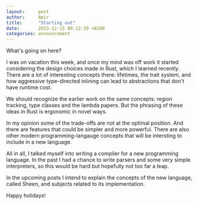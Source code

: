 ```yaml
---
layout:     post
author:     Amir
title:      "Starting out"
date:       2023-12-15 00:12:39 +0200
categories: announcement
---
```


What's going on here?

I was on vacation this week, and once my mind was off work it started
considering the design choices made in Rust, which I learned recently.
There are a lot of interesting concepts there: lifetimes, the trait
system, and how aggressive type-directed inlining can lead to abstractions
that don't have runtime cost.


We should recognize the earlier work on the same concepts: region
tracking, type classes and the lambda papers. But the phrasing of these
ideas in Rust is ergonomic in novel ways.

In my opinion some of the trade-offs are not at the optimal position.
And there are features that could be simpler and more powerful. There are
also other modern programming-langauge concepts that will be intersting
to include in a new language.

All in all, I talked myself into writing a compiler for a new programming
language. In the past I had a chance to write parsers and some very simple
interpreters, so this would be hard but hopefully not too far a leap.

In the upcoming posts I intend to explain the concepts of the new language,
called Sheen, and subjects related to its implementation.

Happy holidays!

